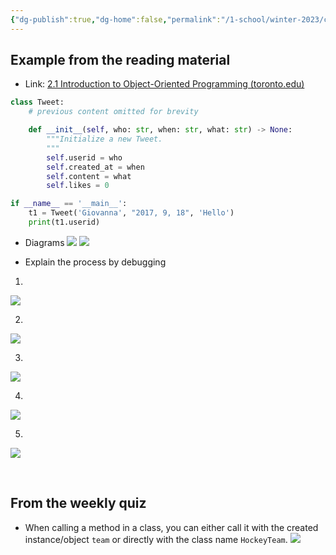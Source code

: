 ```yaml
---
{"dg-publish":true,"dg-home":false,"permalink":"/1-school/winter-2023/csc-148/preps/prep-2/","dgPassFrontmatter":true}
---
```


## Example from the reading material
- Link: [2.1 Introduction to Object-Oriented Programming (toronto.edu)](https://www.teach.cs.toronto.edu/~csc148h/winter/notes/object-oriented-programming/oop_intro.html)

```python
class Tweet:
    # previous content omitted for brevity

    def __init__(self, who: str, when: str, what: str) -> None:
        """Initialize a new Tweet.
        """
        self.userid = who
        self.created_at = when
        self.content = what
        self.likes = 0

if __name__ == '__main__':
    t1 = Tweet('Giovanna', "2017, 9, 18", 'Hello')
    print(t1.userid)
```

- Diagrams
![](https://i.imgur.com/A6BtKgS.png)
![](https://i.imgur.com/iLX8H57.png)


- Explain the process by debugging
1. 
![](https://i.imgur.com/W35eGaf.png)


2. 
![](https://i.imgur.com/JiL8mHG.png)

3. 
![](https://i.imgur.com/iYFoxTw.png)

4. 
![](https://i.imgur.com/yodO34q.png)

5. 
![](https://i.imgur.com/06R5lM1.png)

&nbsp;

## From the weekly quiz
- When calling a method in a class, you can either call it with the created instance/object `team` or directly with the class name `HockeyTeam`.
![](https://i.imgur.com/ASy8a0C.png)


